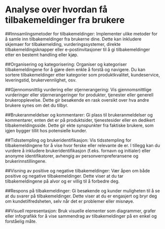 # Analyse over hvordan få tilbakemeldinger fra brukere

##Innsamlingsmetoder for tilbakemeldinger: 
Implementer ulike metoder for å samle inn tilbakemeldinger fra brukerne dine. Dette kan inkludere skjemaer for tilbakemelding, vurderingssystemer, direkte tilbakemeldingsknapper eller e-postinvitasjoner til å gi tilbakemeldinger etter en bestemt handling eller kjøp.

##Organisering og kategorisering: 
Organiser og kategoriser tilbakemeldingene for å gjøre dem enkle å forstå og navigere. Du kan sortere tilbakemeldinger etter kategorier som produktkvalitet, kundeservice, leveringstid, brukervennlighet, osv.

##Gjennomsnittlig vurdering eller stjernerangering: 
Vis gjennomsnittlige vurderinger eller stjernerangeringer for produkter, tjenester eller generell brukeropplevelse. Dette gir besøkende en rask oversikt over hva andre brukere synes om det du tilbyr.

##Brukeranmeldelser og kommentarer: 
Gi plass til brukeranmeldelser og kommentarer, enten det er på produktsider, tjenestesider eller en dedikert tilbakemeldingsside. Dette gir ekte synspunkter fra faktiske brukere, som igjen bygger tillit hos potensielle kunder.

##Tidsstempling og brukeridentifikasjon: 
Vis tidsstempling for tilbakemeldingene for å vise hvor ferske eller relevante de er. I tillegg kan du vurdere å inkludere brukeridentifikasjon (f.eks. fornavn og initialer) eller anonyme identifikatorer, avhengig av personvernpreferansene og brukerinnstillingene.

##Visning av positive og negative tilbakemeldinger: 
Vær åpen om både positive og negative tilbakemeldinger. Dette viser at du tar tilbakemeldingene på alvor og er villig til å forbedre deg.

##Respons på tilbakemeldinger: 
Gi besøkende og kunder muligheten til å se at du svarer på tilbakemeldinger. Dette viser at du er engasjert og bryr deg om kundetilfredsheten, selv når det er problemer eller misnøye.

##Visuell representasjon: 
Bruk visuelle elementer som diagrammer, grafer eller infografikk for å vise sammendrag av tilbakemeldinger på en enkel og forståelig måte.


